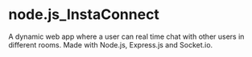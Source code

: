# node.js_InstaConnect
A dynamic web app where a user can real time chat with other users in different rooms.
Made with Node.js, Express.js and Socket.io.
